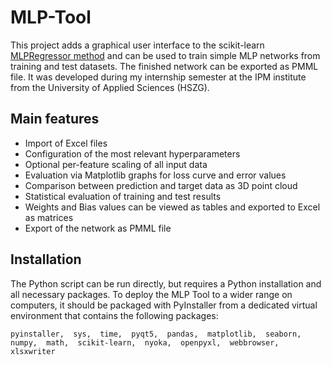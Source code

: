 # MLP-Tool

This project adds a graphical user interface to the scikit-learn [MLPRegressor method](https://scikit-learn.org/stable/modules/generated/sklearn.neural_network.MLPRegressor.html)
and can be used to train simple MLP networks from training and test datasets.
The finished network can be exported as PMML file.
It was developed during my internship semester at the IPM institute from the University of Applied Sciences (HSZG).

## Main features

- Import of Excel files
- Configuration of the most relevant hyperparameters
- Optional per-feature scaling of all input data
- Evaluation via Matplotlib graphs for loss curve and error values
- Comparison between prediction and target data as 3D point cloud
- Statistical evaluation of training and test results
- Weights and Bias values can be viewed as tables and exported to Excel as matrices
- Export of the network as PMML file

## Installation

The Python script can be run directly, but requires a Python installation and all necessary packages.
To deploy the MLP Tool to a wider range on computers, it should be packaged with PyInstaller from a dedicated virtual environment that contains the following packages:

```pyinstaller,  sys,  time,  pyqt5,  pandas,  matplotlib,  seaborn, numpy,  math,  scikit-learn,  nyoka,  openpyxl,  webbrowser,  xlsxwriter```
